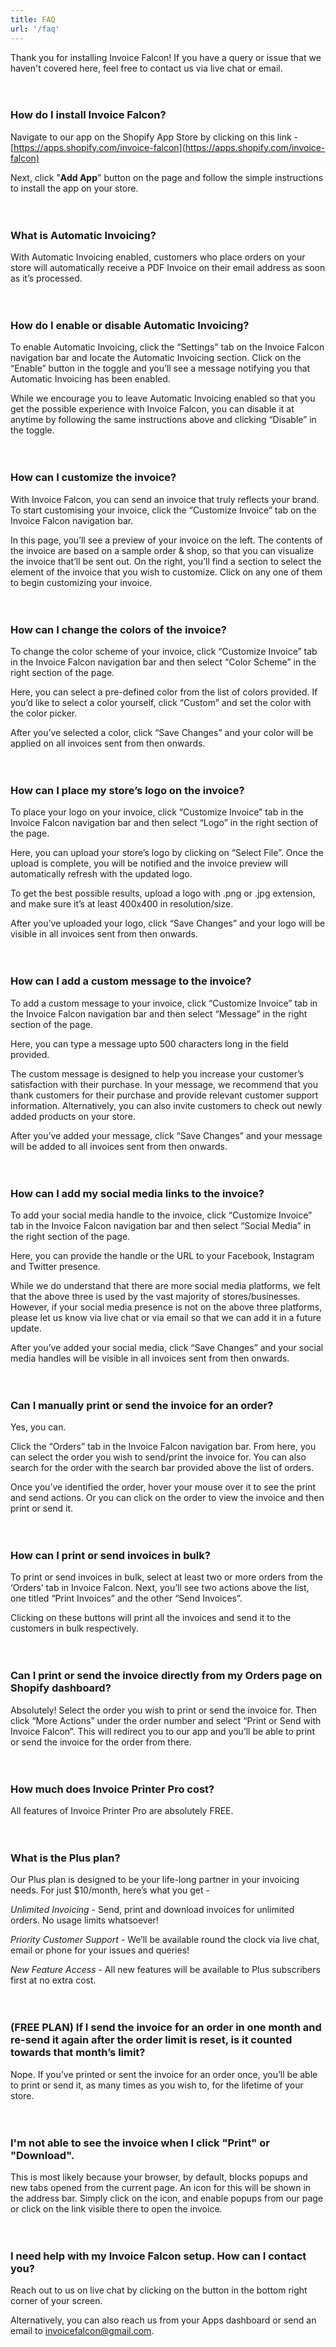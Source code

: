 ```yaml
---
title: FAQ
url: '/faq'
---
```


Thank you for installing Invoice Falcon! If you have a query or issue that we haven't covered here, feel free to contact us via live chat or email.
<br/>
<br/>
<br/>
### How do I install Invoice Falcon?
Navigate to our app on the Shopify App Store by clicking on this link - [https://apps.shopify.com/invoice-falcon](https://apps.shopify.com/invoice-falcon)

Next, click "**Add App**" button on the page and follow the simple instructions to install the app on your store.
<br/>
<br/>
<br/>
### What is Automatic Invoicing?
With Automatic Invoicing enabled, customers who place orders on your store will automatically receive a PDF Invoice on their email address as soon as it’s processed.
<br/>
<br/>
<br/>
### How do I enable or disable Automatic Invoicing?
To enable Automatic Invoicing, click the “Settings” tab on the Invoice Falcon navigation bar and locate the Automatic Invoicing section. Click on the “Enable” button in the toggle and you’ll see a message notifying you that Automatic Invoicing has been enabled.

While we encourage you to leave Automatic Invoicing enabled so that you get the possible experience with Invoice Falcon, you can disable it at anytime by following the same instructions above and clicking “Disable” in the toggle.
<br/>
<br/>
<br/>
### How can I customize the invoice?
With Invoice Falcon, you can send an invoice that truly reflects your brand. To start customising your invoice, click the “Customize Invoice” tab on the Invoice Falcon navigation bar.

In this page, you’ll see a preview of your invoice on the left. The contents of the invoice are based on a sample order & shop, so that you can visualize the invoice that’ll be sent out. On the right, you’ll find a section to select the element of the invoice that you wish to customize. Click on any one of them to begin customizing your invoice.
<br/>
<br/>
<br/>
### How can I change the colors of the invoice?
To change the color scheme of your invoice, click “Customize Invoice” tab in the Invoice Falcon navigation bar and then select “Color Scheme” in the right section of the page.

Here, you can select a pre-defined color from the list of colors provided. If you’d like to select a color yourself, click “Custom” and set the color with the color picker.

After you’ve selected a color, click “Save Changes” and your color will be applied on all invoices sent from then onwards.
<br/>
<br/>
<br/>
### How can I place my store’s logo on the invoice?
To place your logo on your invoice, click “Customize Invoice” tab in the Invoice Falcon navigation bar and then select “Logo” in the right section of the page.

Here, you can upload your store’s logo by clicking on “Select File”. Once the upload is complete, you will be notified and the invoice preview will automatically refresh with the updated logo.

To get the best possible results, upload a logo with .png or .jpg extension, and make sure it’s at least 400x400 in resolution/size.

After you’ve uploaded your logo, click “Save Changes” and your logo will be visible in all invoices sent from then onwards.
<br/>
<br/>
<br/>
### How can I add a custom message to the invoice?
To add a custom message to your invoice, click “Customize Invoice” tab in the Invoice Falcon navigation bar and then select “Message” in the right section of the page.

Here, you can type a message upto 500 characters long in the field provided.

The custom message is designed to help you increase your customer’s satisfaction with their purchase. In your message, we recommend that you thank customers for their purchase and provide relevant customer support information. Alternatively, you can also invite customers to check out newly added products on your store.

After you’ve added your message, click “Save Changes” and your message will be added to all invoices sent from then onwards.
<br/>
<br/>
<br/>
### How can I add my social media links to the invoice?
To add your social media handle to the invoice, click “Customize Invoice” tab in the Invoice Falcon navigation bar and then select “Social Media” in the right section of the page.

Here, you can provide the handle or the URL to your Facebook, Instagram and Twitter presence.

While we do understand that there are more social media platforms, we felt that the above three is used by the vast majority of stores/businesses. However, if your social media presence is not on the above three platforms, please let us know via live chat or via email so that we can add it in a future update.

After you’ve added your social media, click “Save Changes” and your social media handles will be visible in all invoices sent from then onwards.
<br/>
<br/>
<br/>
### Can I manually print or send the invoice for an order?
Yes, you can.

Click the “Orders” tab in the Invoice Falcon navigation bar. From here, you can select the order you wish to send/print the invoice for. You can also search for the order with the search bar provided above the list of orders.

Once you’ve identified the order, hover your mouse over it to see the print and send actions. Or you can click on the order to view the invoice and then print or send it.
<br/>
<br/>
<br/>
### How can I print or send invoices in bulk?
To print or send invoices in bulk, select at least two or more orders from the ‘Orders’ tab in Invoice Falcon. Next, you’ll see two actions above the list, one titled “Print Invoices” and the other “Send Invoices”.

Clicking on these buttons will print all the invoices and send it to the customers in bulk respectively.
<br/>
<br/>
<br/>
### Can I print or send the invoice directly from my Orders page on Shopify dashboard?
Absolutely! Select the order you wish to print or send the invoice for. Then click “More Actions” under the order number and select “Print or Send with Invoice Falcon”. This will redirect you to our app and you’ll be able to print or send the invoice for the order from there.
<br/>
<br/>
<br/>
### How much does Invoice Printer Pro cost?
All features of Invoice Printer Pro are absolutely FREE.
<br/>
<br/>
<br/>
### What is the Plus plan?
Our Plus plan is designed to be your life-long partner in your invoicing needs. For just $10/month, here’s what you get -

_Unlimited Invoicing_ - Send, print and download invoices for unlimited orders. No usage limits whatsoever!

_Priority Customer Support_ - We’ll be available round the clock via live chat, email or phone for your issues and queries!

_New Feature Access_ - All new features will be available to Plus subscribers first at no extra cost.
<br/>
<br/>
<br/>
### (FREE PLAN) If I send the invoice for an order in one month and re-send it again after the order limit is reset, is it counted towards that month’s limit?
Nope. If you’ve printed or sent the invoice for an order once, you’ll be able to print or send it, as many times as you wish to, for the lifetime of your store.
<br/>
<br/>
<br/>
### I'm not able to see the invoice when I click "Print" or "Download".
This is most likely because your browser, by default, blocks popups and new tabs opened from the current page. An icon for this will be shown in the address bar. Simply click on the icon, and enable popups from our page or click on the link visible there to open the invoice.
<br/>
<br/>
<br/>
### I need help with my Invoice Falcon setup. How can I contact you?
Reach out to us on live chat by clicking on the button in the bottom right corner of your screen.

Alternatively, you can also reach us from your Apps dashboard or send an email to [invoicefalcon@gmail.com](mailto:invoicefalcon@gmail.com).
